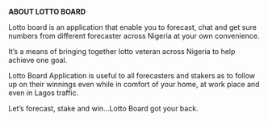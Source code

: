 **ABOUT LOTTO BOARD**

Lotto board is an application that enable you to forecast, chat and get sure numbers from different forecaster across Nigeria at your own convenience.

It’s a means of bringing together lotto veteran across Nigeria to help achieve one goal.

Lotto Board Application is useful to all forecasters and stakers as to follow up on their winnings even while in comfort of your home, at work place and even in Lagos traffic.

Let’s forecast, stake and win…Lotto Board got your back.